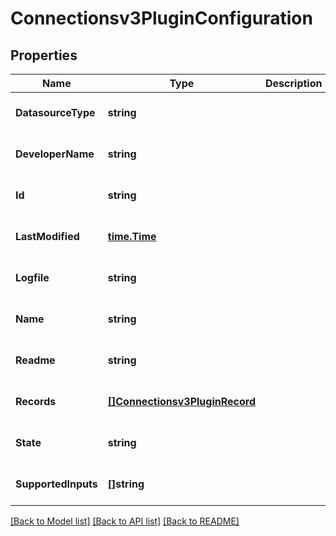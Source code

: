 # Connectionsv3PluginConfiguration

## Properties
Name | Type | Description | Notes
------------ | ------------- | ------------- | -------------
**DatasourceType** | **string** |  | [optional] [default to null]
**DeveloperName** | **string** |  | [optional] [default to null]
**Id** | **string** |  | [optional] [default to null]
**LastModified** | [**time.Time**](time.Time.md) |  | [optional] [default to null]
**Logfile** | **string** |  | [optional] [default to null]
**Name** | **string** |  | [optional] [default to null]
**Readme** | **string** |  | [optional] [default to null]
**Records** | [**[]Connectionsv3PluginRecord**](connectionsv3PluginRecord.md) |  | [optional] [default to null]
**State** | **string** |  | [optional] [default to null]
**SupportedInputs** | **[]string** |  | [optional] [default to null]

[[Back to Model list]](../README.md#documentation-for-models) [[Back to API list]](../README.md#documentation-for-api-endpoints) [[Back to README]](../README.md)

